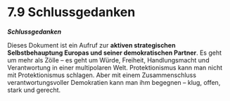 # 7.9 Schlussgedanken

_**Schlussgedanken**_

Dieses Dokument ist ein Aufruf zur **aktiven strategischen Selbstbehauptung Europas und seiner demokratischen Partner**. Es geht um mehr als Zölle – es geht um Würde, Freiheit, Handlungsmacht und Verantwortung in einer multipolaren Welt. Protektionismus kann man nicht mit Protektionismus schlagen. Aber mit einem Zusammenschluss verantwortungsvoller Demokratien kann man ihm begegnen – klug, offen, stark und gerecht.
